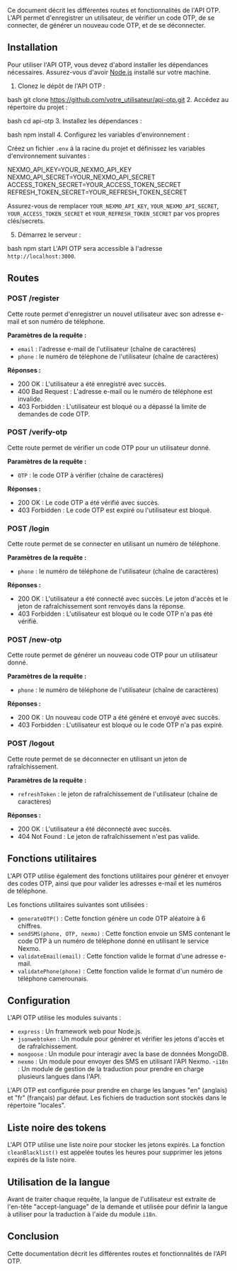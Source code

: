 Ce document décrit les différentes routes et fonctionnalités de l'API OTP. L'API permet d'enregistrer un utilisateur, de vérifier un code OTP, de se connecter, de générer un nouveau code OTP, et de se déconnecter.

## Installation

Pour utiliser l'API OTP, vous devez d'abord installer les dépendances nécessaires. Assurez-vous d'avoir [Node.js](https://nodejs.org) installé sur votre machine.

1. Clonez le dépôt de l'API OTP :

bash
git clone https://github.com/votre_utilisateur/api-otp.git
2. Accédez au répertoire du projet :

bash
cd api-otp
3. Installez les dépendances :

bash
npm install
4. Configurez les variables d'environnement :

Créez un fichier `.env` à la racine du projet et définissez les variables d'environnement suivantes :

NEXMO_API_KEY=YOUR_NEXMO_API_KEY
NEXMO_API_SECRET=YOUR_NEXMO_API_SECRET
ACCESS_TOKEN_SECRET=YOUR_ACCESS_TOKEN_SECRET
REFRESH_TOKEN_SECRET=YOUR_REFRESH_TOKEN_SECRET

Assurez-vous de remplacer `YOUR_NEXMO_API_KEY`, `YOUR_NEXMO_API_SECRET`, `YOUR_ACCESS_TOKEN_SECRET` et `YOUR_REFRESH_TOKEN_SECRET` par vos propres clés/secrets.

5. Démarrez le serveur :

bash
npm start
L'API OTP sera accessible à l'adresse `http://localhost:3000`.

## Routes

### POST /register

Cette route permet d'enregistrer un nouvel utilisateur avec son adresse e-mail et son numéro de téléphone.

**Paramètres de la requête :**

- `email` : l'adresse e-mail de l'utilisateur (chaîne de caractères)
- `phone` : le numéro de téléphone de l'utilisateur (chaîne de caractères)

**Réponses :**

- 200 OK : L'utilisateur a été enregistré avec succès.
- 400 Bad Request : L'adresse e-mail ou le numéro de téléphone est invalide.
- 403 Forbidden : L'utilisateur est bloqué ou a dépassé la limite de demandes de code OTP.

### POST /verify-otp

Cette route permet de vérifier un code OTP pour un utilisateur donné.

**Paramètres de la requête :**

- `OTP` : le code OTP à vérifier (chaîne de caractères)

**Réponses :**

- 200 OK : Le code OTP a été vérifié avec succès.
- 403 Forbidden : Le code OTP est expiré ou l'utilisateur est bloqué.

### POST /login

Cette route permet de se connecter en utilisant un numéro de téléphone.

**Paramètres de la requête :**

- `phone` : le numéro de téléphone de l'utilisateur (chaîne de caractères)

**Réponses :**
- 200 OK : L'utilisateur a été connecté avec succès. Le jeton d'accès et le jeton de rafraîchissement sont renvoyés dans la réponse.
- 403 Forbidden : L'utilisateur est bloqué ou le code OTP n'a pas été vérifié.

### POST /new-otp

Cette route permet de générer un nouveau code OTP pour un utilisateur donné.

**Paramètres de la requête :**

- `phone` : le numéro de téléphone de l'utilisateur (chaîne de caractères)

**Réponses :**

- 200 OK : Un nouveau code OTP a été généré et envoyé avec succès.
- 403 Forbidden : L'utilisateur est bloqué ou le code OTP n'a pas expiré.
### POST /logout

Cette route permet de se déconnecter en utilisant un jeton de rafraîchissement.

**Paramètres de la requête :**

- `refreshToken` : le jeton de rafraîchissement de l'utilisateur (chaîne de caractères)

**Réponses :**

- 200 OK : L'utilisateur a été déconnecté avec succès.
- 404 Not Found : Le jeton de rafraîchissement n'est pas valide.

## Fonctions utilitaires

L'API OTP utilise également des fonctions utilitaires pour générer et envoyer des codes OTP, ainsi que pour valider les adresses e-mail et les numéros de téléphone.

Les fonctions utilitaires suivantes sont utilisées :

- `generateOTP()` : Cette fonction génère un code OTP aléatoire à 6 chiffres.
- `sendSMS(phone, OTP, nexmo)` : Cette fonction envoie un SMS contenant le code OTP à un numéro de téléphone donné en utilisant le service Nexmo.
- `validateEmail(email)` : Cette fonction valide le format d'une adresse e-mail.
- `validatePhone(phone)` : Cette fonction valide le format d'un numéro de téléphone camerounais.

## Configuration

L'API OTP utilise les modules suivants :

- `express` : Un framework web pour Node.js.
- `jsonwebtoken` : Un module pour générer et vérifier les jetons d'accès et de rafraîchissement.
- `mongoose` : Un module pour interagir avec la base de données MongoDB.
- `nexmo` : Un module pour envoyer des SMS en utilisant l'API Nexmo.
-`i18n` : Un module de gestion de la traduction pour prendre en charge plusieurs langues dans l'API.

L'API OTP est configurée pour prendre en charge les langues "en" (anglais) et "fr" (français) par défaut. Les fichiers de traduction sont stockés dans le répertoire "locales".

## Liste noire des tokens

L'API OTP utilise une liste noire pour stocker les jetons expirés. La fonction `cleanBlacklist()` est appelée toutes les heures pour supprimer les jetons expirés de la liste noire.

## Utilisation de la langue

Avant de traiter chaque requête, la langue de l'utilisateur est extraite de l'en-tête "accept-language" de la demande et utilisée pour définir la langue à utiliser pour la traduction à l'aide du module `i18n`.

## Conclusion

Cette documentation décrit les différentes routes et fonctionnalités de l'API OTP.